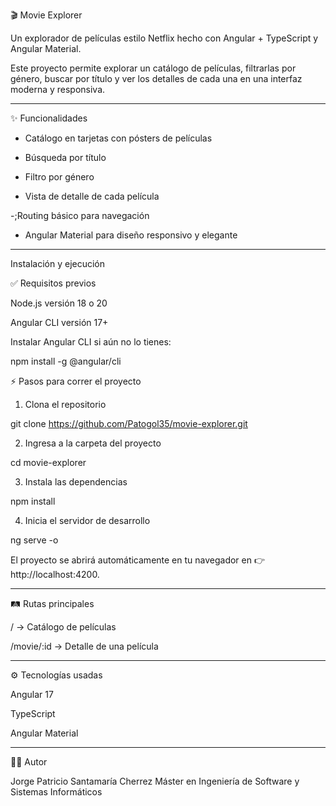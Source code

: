 🎬 Movie Explorer

Un explorador de películas estilo Netflix hecho con Angular + TypeScript y Angular Material.

Este proyecto permite explorar un catálogo de películas, filtrarlas por género, buscar por título y ver los detalles de cada una en una interfaz moderna y responsiva.


---

✨ Funcionalidades

- Catálogo en tarjetas con pósters de películas

- Búsqueda por título

- Filtro por género

- Vista de detalle de cada película

-;Routing básico para navegación

- Angular Material para diseño responsivo y elegante

---

Instalación y ejecución

✅ Requisitos previos

Node.js versión 18 o 20

Angular CLI versión 17+


Instalar Angular CLI si aún no lo tienes:

npm install -g @angular/cli


⚡ Pasos para correr el proyecto

1. Clona el repositorio

git clone https://github.com/Patogol35/movie-explorer.git


2. Ingresa a la carpeta del proyecto

cd movie-explorer


3. Instala las dependencias

npm install


4. Inicia el servidor de desarrollo

ng serve -o

El proyecto se abrirá automáticamente en tu navegador en 👉 http://localhost:4200.

---

🛤️ Rutas principales

/ → Catálogo de películas

/movie/:id → Detalle de una película

---

⚙️ Tecnologías usadas

Angular 17

TypeScript

Angular Material


---

👨‍💻 Autor

Jorge Patricio Santamaría Cherrez
Máster en Ingeniería de Software y Sistemas Informáticos

